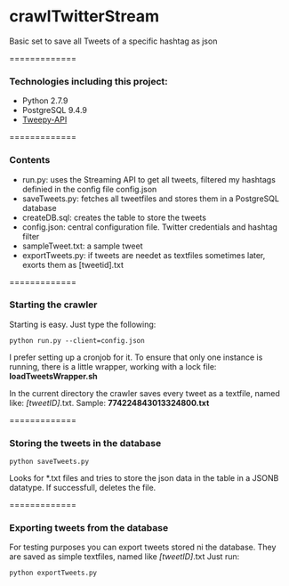 # crawlTwitterStream
Basic set to save all Tweets of a specific hashtag as json

=============
### Technologies including this project:
- Python 2.7.9
- PostgreSQL 9.4.9
- [Tweepy-API][1]

=============
### Contents
- run.py: uses the Streaming API to get all tweets, filtered my hashtags definied in the config file config.json
- saveTweets.py: fetches all tweetfiles and stores them in a PostgreSQL database
- createDB.sql: creates the table to store the tweets
- config.json: central configuration file. Twitter credentials and hashtag filter
- sampleTweet.txt: a sample tweet
- exportTweets.py: if tweets are needet as textfiles sometimes later, exorts them as [tweetid].txt

=============
### Starting the crawler 
Starting is easy. Just type the following:

```
python run.py --client=config.json
```

I prefer setting up a cronjob for it. To ensure that only one instance is running, there is a little wrapper, working with a lock file: __loadTweetsWrapper.sh__

In the current directory the crawler saves every tweet as a textfile, named like: _[tweetID]_.txt. Sample: __774224843013324800.txt__

=============
### Storing the tweets in the database 
```
python saveTweets.py
```

Looks for *.txt files and tries to store the json data in the table in a JSONB datatype. If successfull, deletes the file.

=============
### Exporting tweets from the database 
For testing purposes you can export tweets stored ni the database. They are saved as simple textfiles, named like _[tweetID]_.txt 
Just run:

```
python exportTweets.py
```


[1]: https://github.com/tweepy/tweepy
